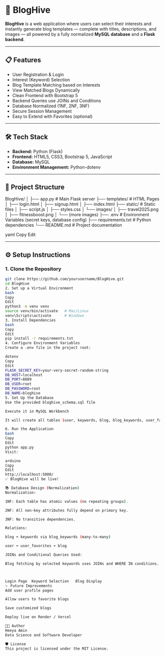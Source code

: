 # 🐝 BlogHive

**BlogHive** is a web application where users can select their interests and instantly generate blog templates — complete with titles, descriptions, and images — all powered by a fully normalized **MySQL database** and a **Flask backend**.

---

## 📋 Features

- User Registration & Login
- Interest (Keyword) Selection
- Blog Template Matching based on Interests
- View Matched Blogs Dynamically
- Clean Frontend with Bootstrap 5
- Backend Queries use JOINs and Conditions
- Database Normalized (1NF, 2NF, 3NF)
- Secure Session Management
- Easy to Extend with Favorites (optional)

---

## 🛠️ Tech Stack

- **Backend:** Python (Flask)
- **Frontend:** HTML5, CSS3, Bootstrap 5, JavaScript
- **Database:** MySQL
- **Environment Management:** Python-dotenv

---

## 📁 Project Structure

BlogHive/ │ ├── app.py # Main Flask server ├── templates/ # HTML Pages │ ├── login.html │ ├── signup.html │ ├── index.html ├── static/ # Static files │ ├── script.js │ ├── styles.css │ └── images/ │ ├── travel2025.png │ ├── fitnessboost.png │ └── (more images) ├── .env # Environment Variables (secret keys, database config) ├── requirements.txt # Python dependencies └── README.md # Project documentation

yaml
Copy
Edit

---

## ⚙️ Setup Instructions

### 1. Clone the Repository
```bash
git clone https://github.com/yourusername/BlogHive.git
cd BlogHive
2. Set up a Virtual Environment
bash
Copy
Edit
python3 -m venv venv
source venv/bin/activate   # Mac/Linux
venv\Scripts\activate      # Windows
3. Install Dependencies
bash
Copy
Edit
pip install -r requirements.txt
4. Configure Environment Variables
Create a .env file in the project root:

dotenv
Copy
Edit
FLASK_SECRET_KEY=your-very-secret-random-string
DB_HOST=localhost
DB_PORT=8889
DB_USER=root
DB_PASSWORD=root
DB_NAME=bloghive
5. Set Up the Database
Use the provided bloghive_schema.sql file

Execute it in MySQL Workbench

It will create all tables (user, keywords, blog, blog_keywords, user_favorites) and insert sample data.

6. Run the Application
bash
Copy
Edit
python app.py
Visit:

arduino
Copy
Edit
http://localhost:5000/
✅ BlogHive will be live!

📚 Database Design (Normalization)
Normalization:

1NF: Each table has atomic values (no repeating groups).

2NF: All non-key attributes fully depend on primary key.

3NF: No transitive dependencies.

Relations:

blog ⬌ keywords via blog_keywords (many-to-many)

user ⬌ user_favorites ⬌ blog

JOINs and Conditional Queries Used:

Blog fetching by selected keywords uses JOINs and WHERE IN conditions.



Login Page	Keyword Selection	Blog Display
✨ Future Improvements 
Add user profile pages

Allow users to favorite blogs

Save customized blogs

Deploy live on Render / Vercel

🧑‍💻 Author
Heeya Amin
Data Science and Software Developer

🛡️ License
This project is licensed under the MIT License.